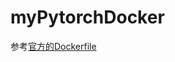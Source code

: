 # myPytorchDocker

参考[官方的Dockerfile](https://github.com/pytorch/pytorch/blob/master/docker/pytorch/Dockerfile)
